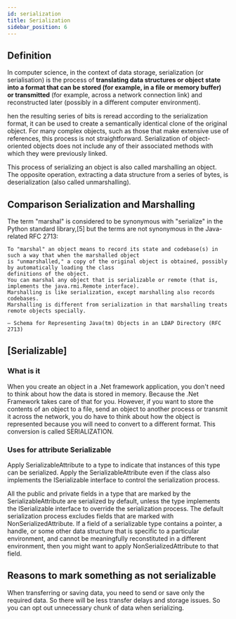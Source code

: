 ```yaml
---
id: serialization
title: Serialization
sidebar_position: 6
---
```


## Definition

In computer science, in the context of data storage, serialization (or serialisation) is the process of **translating data structures or object state into a format that can be stored (for example, in a file or memory buffer) or transmitted** (for example, across a network connection link) and reconstructed later (possibly in a different computer environment).

hen the resulting series of bits is reread according to the serialization format, it can be used to create a semantically identical clone of the original object. For many complex objects, such as those that make extensive use of references, this process is not straightforward. Serialization of object-oriented objects does not include any of their associated methods with which they were previously linked.

This process of serializing an object is also called marshalling an object. The opposite operation, extracting a data structure from a series of bytes, is deserialization (also called unmarshalling).

## Comparison Serialization and Marshalling

The term "marshal" is considered to be synonymous with "serialize" in the Python standard library,[5] but the terms are not synonymous in the Java-related RFC 2713:

    To "marshal" an object means to record its state and codebase(s) in such a way that when the marshalled object
    is "unmarshalled," a copy of the original object is obtained, possibly by automatically loading the class
    definitions of the object.
    You can marshal any object that is serializable or remote (that is, implements the java.rmi.Remote interface).
    Marshalling is like serialization, except marshalling also records codebases.
    Marshalling is different from serialization in that marshalling treats remote objects specially.

    — Schema for Representing Java(tm) Objects in an LDAP Directory (RFC 2713)

## [Serializable]

### What is it

When you create an object in a .Net framework application, you don't need to think about how the data is stored in memory. Because the .Net Framework takes care of that for you. However, if you want to store the contents of an object to a file, send an object to another process or transmit it across the network, you do have to think about how the object is represented because you will need to convert to a different format. This conversion is called SERIALIZATION.

### Uses for attribute Serializable

Apply SerializableAttribute to a type to indicate that instances of this type can be serialized. Apply the SerializableAttribute even if the class also implements the ISerializable interface to control the serialization process.

All the public and private fields in a type that are marked by the SerializableAttribute are serialized by default, unless the type implements the ISerializable interface to override the serialization process. The default serialization process excludes fields that are marked with NonSerializedAttribute. If a field of a serializable type contains a pointer, a handle, or some other data structure that is specific to a particular environment, and cannot be meaningfully reconstituted in a different environment, then you might want to apply NonSerializedAttribute to that field.

## Reasons to mark something as not serializable

When transferring or saving data, you need to send or save only the required data. So there will be less transfer delays and storage issues. So you can opt out unnecessary chunk of data when serializing.
